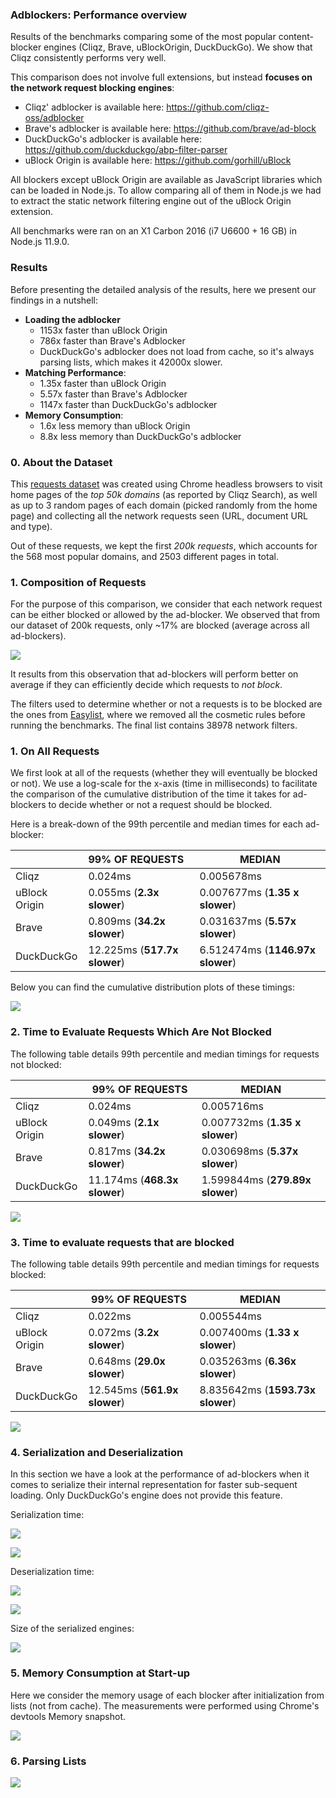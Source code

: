 ### **Adblockers: Performance overview**

Results of the benchmarks comparing some of the most popular
content-blocker engines (Cliqz, Brave, uBlockOrigin, DuckDuckGo). We
show that Cliqz consistently performs very well.

This comparison does not involve full extensions, but instead **focuses on
the network request blocking engines**:

* Cliqz' adblocker is available here: https://github.com/cliqz-oss/adblocker
* Brave's adblocker is available here: https://github.com/brave/ad-block
* DuckDuckGo's adblocker is available here: https://github.com/duckduckgo/abp-filter-parser
* uBlock Origin is available here: https://github.com/gorhill/uBlock

All blockers except uBlock Origin are available as JavaScript libraries
which can be loaded in Node.js. To allow comparing all of them in
Node.js we had to extract the static network filtering engine out of the
uBlock Origin extension.

All benchmarks were ran on an X1 Carbon 2016 (i7 U6600 + 16 GB) in
Node.js 11.9.0.

### Results

Before presenting the detailed analysis of the results, here we present
our findings in a nutshell:

- **Loading the adblocker**
  - 1153x faster than uBlock Origin
  - 786x faster than Brave's Adblocker
  - DuckDuckGo's adblocker does not load from cache, so it's always parsing lists, which makes it 42000x slower.
- **Matching Performance**:
  - 1.35x faster than uBlock Origin
  - 5.57x faster than Brave's Adblocker
  - 1147x faster than DuckDuckGo's adblocker
- **Memory Consumption**:
  - 1.6x less memory than uBlock Origin
  - 8.8x less memory than DuckDuckGo's adblocker

### 0. About the Dataset

This [requests dataset](https://cdn.cliqz.com/adblocking/requests_200k.json.gz)
was created using Chrome headless browsers to visit home pages of the
*top 50k domains* (as reported by Cliqz Search), as well as up to 3
random pages of each domain (picked randomly from the home page) and
collecting all the network requests seen (URL, document URL and type).

Out of these requests, we kept the first *200k requests*, which accounts
for the 568 most popular domains, and 2503 different pages in total.

### 1. Composition of Requests

For the purpose of this comparison, we consider that each network
request can be either blocked or allowed by the ad-blocker. We observed
that from our dataset of 200k requests, only ~17% are blocked (average
across all ad-blockers).

![](./plots/requests-composition.svg)

It results from this observation that ad-blockers will perform better on
average if they can efficiently decide which requests to *not block*.

The filters used to determine whether or not
a requests is to be blocked are the ones from
[Easylist](https://easylist-downloads.adblockplus.org/easylist.txt),
where we removed all the cosmetic rules before running the benchmarks.
The final list contains 38978 network filters.

### 1. On All Requests

We first look at all of the requests (whether they will eventually
be blocked or not). We use a log-scale for the x-axis (time in
milliseconds) to facilitate the comparison of the cumulative
distribution of the time it takes for ad-blockers to decide whether or
not a request should be blocked.

Here is a break-down of the 99th percentile and median times for each
ad-blocker:

|               | 99% OF REQUESTS              | MEDIAN                           |
| ------------- | :--------------------------- | -------------------------------- |
| Cliqz         | 0.024ms                      | 0.005678ms                       |
| uBlock Origin | 0.055ms (**2.3x slower**)    | 0.007677ms (**1.35 x slower**)   |
| Brave         | 0.809ms (**34.2x slower**)   | 0.031637ms (**5.57x slower**)    |
| DuckDuckGo    | 12.225ms (**517.7x slower**) | 6.512474ms (**1146.97x slower**) |

Below you can find the cumulative distribution plots of these timings:

![](./plots/cliqz-ublock-origin-brave-duckduckgo-all.svg)

### 2.  Time to Evaluate Requests Which Are Not Blocked

The following table details 99th percentile and median timings for requests not
blocked:

|               | 99% OF REQUESTS              | MEDIAN                          |
| ------------- | ---------------------------- | ------------------------------- |
| Cliqz         | 0.024ms                      | 0.005716ms                      |
| uBlock Origin | 0.049ms (**2.1x slower**)    | 0.007732ms (**1.35 x slower**)  |
| Brave         | 0.817ms (**34.2x slower**)   | 0.030698ms (**5.37x slower**)   |
| DuckDuckGo    | 11.174ms (**468.3x slower**) | 1.599844ms (**279.89x slower**) |

![](./plots/cliqz-ublock-origin-brave-duckduckgo-not-blocked.svg)

### 3.  Time to evaluate requests that are blocked

The following table details 99th percentile and median timings for requests blocked:

|               | 99% OF REQUESTS              | MEDIAN                           |
| ------------- | ---------------------------- | -------------------------------- |
| Cliqz         | 0.022ms                      | 0.005544ms                       |
| uBlock Origin | 0.072ms (**3.2x slower**)    | 0.007400ms (**1.33 x slower**)   |
| Brave         | 0.648ms (**29.0x slower**)   | 0.035263ms (**6.36x slower**)    |
| DuckDuckGo    | 12.545ms (**561.9x slower**) | 8.835642ms (**1593.73x slower**) |

![](./plots/cliqz-ublock-origin-brave-duckduckgo-blocked.svg)


### 4. Serialization and Deserialization

In this section we have a look at the performance of ad-blockers when it comes
to serialize their internal representation for faster sub-sequent loading. Only
DuckDuckGo's engine does not provide this feature.

Serialization time:

![](./plots/serialization.svg)

![](./plots/cliqz-ublock-origin-brave-serializationtimings.svg)

Deserialization time:

![](./plots/deserialization.svg)

![](./plots/cliqz-ublock-origin-brave-deserializationtimings.svg)

Size of the serialized engines:

![](./plots/cache-size.svg)

### 5. Memory Consumption at Start-up

Here we consider the memory usage of each blocker after
initialization from lists (not from cache). The measurements were
performed using Chrome's devtools Memory snapshot.

![](./plots/memory-usage-at-startup.svg)

### 6. Parsing Lists

![](./plots/time-to-parse-easylist.svg)
